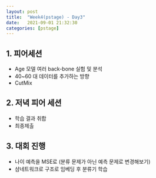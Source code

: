 ```yaml
---
layout: post
title:  "Week4(pstage) - Day3"
date:   2021-09-01 21:32:30
categories: [pstage]
---
```


## 1. 피어세션
* Age 모델 여러 back-bone 실험 및 분석
* 40~60 대 데이터를 추가하는 방향
* CutMix

## 2. 저녁 피어 세션
* 학습 결과 취합
* 최종제출

## 3. 대회 진행
* 나이 예측을 MSE로 (분류 문제가 아닌 예측 문제로 변경해보기)
* 샴네트워크로 구조로 임베딩 후 분류기 학습